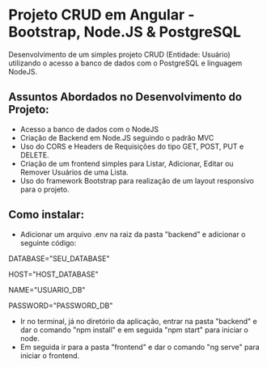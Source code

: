 # Projeto CRUD em Angular - Bootstrap, Node.JS & PostgreSQL

Desenvolvimento de um simples projeto CRUD (Entidade: Usuário) utilizando o acesso a banco de dados com o PostgreSQL e linguagem NodeJS.

## Assuntos Abordados no Desenvolvimento do Projeto:

- Acesso a banco de dados com o NodeJS
- Criação de Backend em Node.JS seguindo o padrão MVC
- Uso do CORS e Headers de Requisições do tipo GET, POST, PUT e DELETE.
- Criação de um frontend simples para Listar, Adicionar, Editar ou Remover Usuários de uma Lista.
- Uso do framework Bootstrap para realização de um layout responsivo para o projeto.

## Como instalar:

- Adicionar um arquivo .env na raiz da pasta "backend" e adicionar o seguinte código:

DATABASE="SEU_DATABASE"

HOST="HOST_DATABASE"

NAME="USUARIO_DB"

PASSWORD="PASSWORD_DB"

- Ir no terminal, já no diretório da aplicação, entrar na pasta "backend" e dar o comando "npm install" e em seguida "npm start" para iniciar o node.
- Em seguida ir para a pasta "frontend" e dar o comando "ng serve" para iniciar o frontend.
